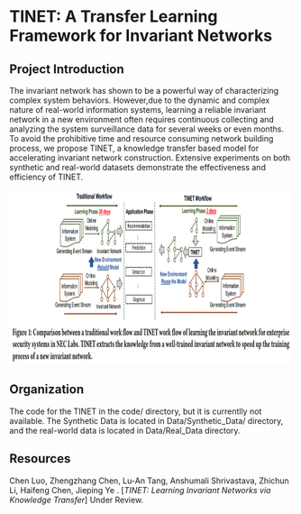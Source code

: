 TINET: A Transfer Learning Framework for Invariant Networks
======================

Project Introduction
--------

The invariant network has shown to be a powerful way of characterizing complex system behaviors. 
However,due to the dynamic and complex nature of real-world information systems, learning a reliable invariant network in a new environment often requires continuous collecting and analyzing the system surveillance data for several weeks or even months. 
To avoid the prohibitive time and resource consuming network building process, we propose TINET, a knowledge transfer based model for accelerating invariant network construction. Extensive experiments on both synthetic and real-world datasets demonstrate the effectiveness and efficiency of TINET.

<img src="https://github.com/rackingroll/tinet/blob/master/Image/framework.PNG" width="900" height="310" />


Organization
--------

The code for the TINET in the code/ directory, but it is currentlly not available.
The Synthetic Data is located in Data/Synthetic_Data/ directory, and the real-world data is located in Data/Real_Data directory.

Resources  
-------- 
Chen Luo, Zhengzhang Chen, Lu-An Tang, Anshumali Shrivastava, Zhichun Li, Haifeng Chen, Jieping Ye
. [*TINET: Learning Invariant Networks via Knowledge Transfer*] Under Review.